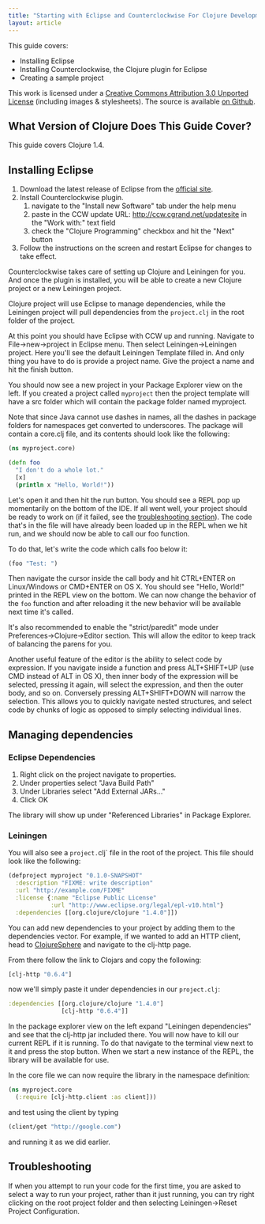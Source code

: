```yaml
---
title: "Starting with Eclipse and Counterclockwise For Clojure Development"
layout: article
---
```


This guide covers:

 * Installing Eclipse
 * Installing Counterclockwise, the Clojure plugin for Eclipse
 * Creating a sample project

This work is licensed under a <a rel="license" href="http://creativecommons.org/licenses/by/3.0/">Creative Commons Attribution 3.0 Unported License</a>
(including images & stylesheets). The source is available [on Github](https://github.com/clojuredocs/guides).

## What Version of Clojure Does This Guide Cover?

This guide covers Clojure 1.4.


## Installing Eclipse

1. Download the latest release of Eclipse from the [official site](http://www.eclipse.org/downloads/packages/eclipse-ide-java-developers/junor).
2. Install Counterclockwise plugin.
   1. navigate to the "Install new Software" tab under the help menu
   2. paste in the CCW update URL: http://ccw.cgrand.net/updatesite in the "Work with:" text field
   3. check the "Clojure Programming" checkbox and hit the "Next" button
3. Follow the instructions on the screen and restart Eclipse for changes to take effect.

Counterclockwise takes care of setting up Clojure and Leiningen for you. And once the plugin is installed, you will be
able to create a new Clojure project or a new Leiningen project.

Clojure project will use Eclipse to manage dependencies, while the Leiningen project will pull dependencies from the
`project.clj` in the root folder of the project.

At this point you should have Eclipse with CCW up and running. Navigate to File->new->project in Eclipse menu.
Then select Leiningen->Leiningen project. Here you'll see the default Leiningen Template filled in.
And only thing you have to do is provide a project name. Give the project a name and hit the finish button.

You should now see a new project in your Package Explorer view on the left. If you created a project called
`myproject` then the project template will have a src folder which will contain the package folder named myproject.

Note that since Java cannot use dashes in names, all the dashes in package folders for namespaces get converted to underscores.
The package will contain a core.clj file, and its contents should look like the following:

```clojure
(ns myproject.core)

(defn foo
  "I don't do a whole lot."
  [x]
  (println x "Hello, World!"))
```

Let's open it and then hit the run button. You should see a REPL pop up momentarily on the bottom of the IDE.
If all went well, your project should be ready to work on (if it failed, see the [troubleshooting section](#troubleshooting)). The code that's in the file will have already been
loaded up in the REPL when we hit run, and we should now be able to call our foo function.

To do that, let's write the code which calls foo below it:

```clojure
(foo "Test: ")
```

Then navigate the cursor inside the call body and hit CTRL+ENTER on Linux/Windows or CMD+ENTER on OS X.
You should see "Hello, World!" printed in the REPL view on the bottom. We can now change the behavior of the
`foo` function and after reloading it the new behavior will be available next time it's called.

It's also recommended to enable the "strict/paredit" mode under Preferences->Clojure->Editor section.
This will allow the editor to keep track of balancing the parens for you.

Another useful feature of the editor is the ability to select code by expression.
If you navigate inside a function and press ALT+SHIFT+UP (use CMD instead of ALT in OS X), then inner
body of the expression will be selected, pressing it again, will select the expression, and then the outer body,
and so on. Conversely pressing ALT+SHIFT+DOWN will narrow the selection. This allows you to quickly navigate nested
structures, and select code by chunks of logic as opposed to simply selecting individual lines.

## Managing dependencies

### Eclipse Dependencies

1. Right click on the project navigate to properties.
2. Under properties select "Java Build Path"
3. Under Libraries select "Add External JARs..."
4. Click OK

The library will show up under "Referenced Libraries" in Package Explorer.

### Leiningen

You will also see a `project.`clj` file in the root of the project. This file should look like the following:

```clojure
(defproject myproject "0.1.0-SNAPSHOT"
  :description "FIXME: write description"
  :url "http://example.com/FIXME"
  :license {:name "Eclipse Public License"
            :url "http://www.eclipse.org/legal/epl-v10.html"}
  :dependencies [[org.clojure/clojure "1.4.0"]])
```

You can add new dependencies to your project by adding them to the dependencies vector.
For example, if we wanted to add an HTTP client, head to [ClojureSphere](http://clojuresphere.herokuapp.com/)
and navigate to the clj-http page.

From there follow the link to Clojars and copy the following:

```clojure
[clj-http "0.6.4"]
```

now we'll simply paste it under dependencies in our `project.clj`:

```clojure
:dependencies [[org.clojure/clojure "1.4.0"]
               [clj-http "0.6.4"]]
```

In the package explorer view on the left expand "Leiningen dependencies"
and see that the clj-http jar included there. You will now have to kill our current REPL
if it is running. To do that navigate to the terminal view next to it and press the stop button.
When we start a new instance of the REPL, the library will be available for use.

In the core file we can now require the library in the namespace definition:

```clojure
(ns myproject.core
  (:require [clj-http.client :as client]))
```

and test using the client by typing

```clojure
(client/get "http://google.com")
```

and running it as we did earlier.


## Troubleshooting

If when you attempt to run your code for the first time, you are asked
to select a way to run your project, rather than it just running, you
can try right clicking on the root project folder and then selecting
Leiningen->Reset Project Configuration.
